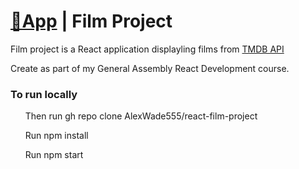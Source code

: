 # [🔗App](https://react-film-project-six.vercel.app/) | Film Project

Film project is a React application displayling films from <a href="https://www.themoviedb.org/" >TMDB API </a>

Create as part of my General Assembly React Development course.

<h3>To run locally </h3>

<ul> Then run gh repo clone AlexWade555/react-film-project </ul>
<ul> Run npm install </ul>
<ul> Run npm start </ul>
